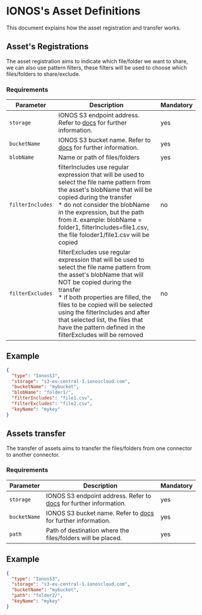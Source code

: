 
# IONOS's Asset Definitions

This document explains how the asset registration and transfer works.

## Asset's Registrations 
The asset registration aims to indicate which file/folder we want to share, we can also use pattern filters, these filters will be used to choose which files/folders to share/exclude.

### Requirements


| Parameter        | Description                                                                                                                                                                                                                                                                                                                                                                                                                             | Mandatory |
|------------------|-----------------------------------------------------------------------------------------------------------------------------------------------------------------------------------------------------------------------------------------------------------------------------------------------------------------------------------------------------------------------------------------------------------------------------------------|-----------|
| `storage`        | IONOS S3 endpoint address. Refer to  [docs](https://docs.ionos.com/cloud/managed-services/s3-object-storage/s3-endpoints)  for further information.                                                                                                                                                                                                                                                                                     | yes       |
| `bucketName`     | IONOS S3 bucket name.   Refer to  [docs](https://docs.ionos.com/cloud/managed-services/s3-object-storage/concepts/buckets) for further information.                                                                                                                                                                                                                                                                                     | yes       |
| `blobName`       | Name or path of files/folders                                                                                                                                                                                                                                                                                                                                                                                                           | yes       |
| `filterIncludes` |filterIncludes use regular expression that will be used to select the file name pattern from the asset's blobName that will be copied during the transfer <br/> * do not consider the blobName in the expression, but the path from it. example: blobName = folder1, filterIncludes=file1.csv, the file foloder1/file1.csv will be copied| no        |
| `filterExcludes` | filterExcludes use regular expression that will be used to select the file name pattern from the asset's blobName that will NOT be copied during the transfer <br/>  * if both properties are filled, the files to be copied will be selected using the filterIncludes and after that selected list, the files that have the pattern defined in the filterExcludes will be removed | no        |



## Example

```json
{
  "type": "IonosS3",
  "storage": "s3-eu-central-1.ionoscloud.com",
  "bucketName": "mybucket",
  "blobName": "folder1/",
  "filterIncludes": "file1.csv",
  "filterExcludes": "file2.csv",
  "keyName": "mykey"
}
```

## Assets transfer
The transfer of assets aims to transfer the files/folders from one connector to another connector.

### Requirements


| Parameter    | Description                                                                                                                                         | Mandatory |
|--------------|-----------------------------------------------------------------------------------------------------------------------------------------------------|-----------|
| `storage`    | IONOS S3 endpoint address. Refer to  [docs](https://docs.ionos.com/cloud/managed-services/s3-object-storage/s3-endpoints)  for further information. | yes       |
| `bucketName` | IONOS S3 bucket name.   Refer to  [docs](https://docs.ionos.com/cloud/managed-services/s3-object-storage/concepts/buckets) for further information. | yes       |
| `path`       | Path of destination where the files/folders will be placed.                                                                                                                                     | yes       |


## Example

```json
{
  "type": "IonosS3",
  "storage": "s3-eu-central-1.ionoscloud.com",
  "bucketName": "mybucket",
  "path": "folder2/",
  "keyName": "mykey"
}
```